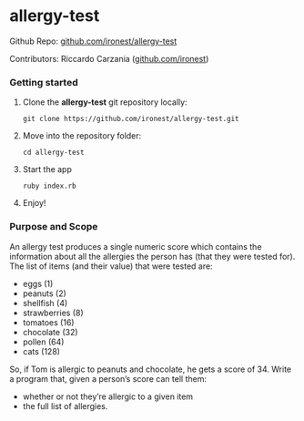 # allergy-test

Github Repo: [github.com/ironest/allergy-test](https://github.com/ironest/allergy-test)

Contributors: Riccardo Carzania ([github.com/ironest](https://github.com/ironest))

### Getting started

1. Clone the **allergy-test** git repository locally:
   ```shell
   git clone https://github.com/ironest/allergy-test.git
   ```
2. Move into the repository folder:
   ```shell
   cd allergy-test
   ```
3. Start the app
   ```shell
   ruby index.rb
   ```
4. Enjoy!

### Purpose and Scope

An allergy test produces a single numeric score which contains the information about all the allergies the person has (that they were tested for). The list of items (and their value) that were tested are:
 * eggs (1)
 * peanuts (2)
 * shellfish (4)
 * strawberries (8)
 * tomatoes (16)
 * chocolate (32)
 * pollen (64)
 * cats (128)

So, if Tom is allergic to peanuts and chocolate, he gets a score of 34.
Write a program that, given a person’s score can tell them:
 * whether or not they’re allergic to a given item
 * the full list of allergies.
